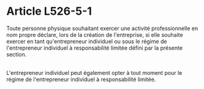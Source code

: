 # Article L526-5-1

<p>Toute personne physique souhaitant exercer une activité professionnelle en nom propre déclare, lors de la création de l'entreprise, si elle souhaite exercer en tant qu'entrepreneur individuel ou sous le régime de l'entrepreneur individuel à responsabilité limitée défini par la présente section.<br/><br/>

L'entrepreneur individuel peut également opter à tout moment pour le régime de l'entrepreneur individuel à responsabilité limitée.</p>